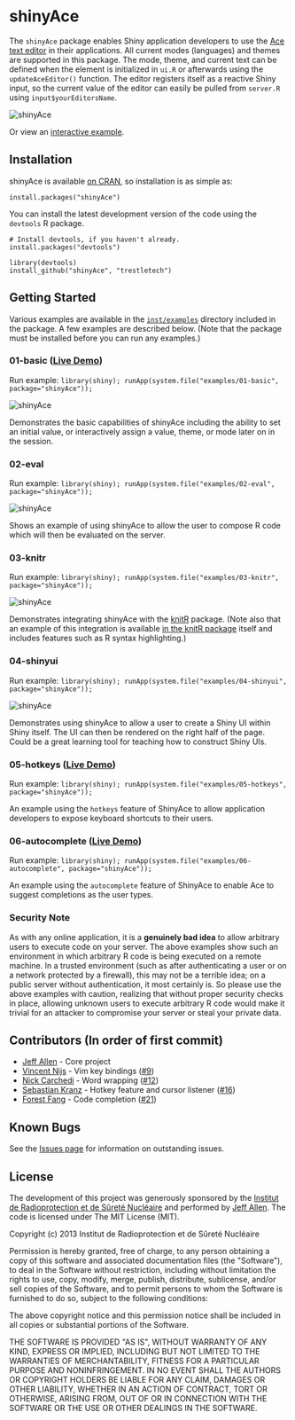 shinyAce
==========

The `shinyAce` package enables Shiny application developers to use the 
[Ace text editor](http://ace.c9.io/#nav=about) in their applications. All
current modes (languages) and themes are supported in this package. The 
mode, theme, and current text can be defined when the element is initialized 
in `ui.R` or afterwards using the `updateAceEditor()` function. The editor
registers itself as a reactive Shiny input, so the current value of the
editor can easily be pulled from `server.R` using `input$yourEditorsName`.

![shinyAce](http://trestletech.github.io/shinyAce/images/shinyAce.png)

Or view an [interactive example](http://bit.ly/160IgdO).

Installation
------------

shinyAce is available [on CRAN](http://cran.r-project.org/web/packages/shinyAce/), so installation is as simple as:

```
install.packages("shinyAce")
```

You can install the latest development version of the code using the `devtools` R package.

```
# Install devtools, if you haven't already.
install.packages("devtools")

library(devtools)
install_github("shinyAce", "trestletech")
```

## Getting Started

Various examples are available in the [`inst/examples`](https://github.com/trestletech/shinyAce/tree/master/inst/examples) directory included in the package. A few examples are described below. (Note that the package must be installed before you can run any examples.)

### 01-basic ([Live Demo](http://spark.rstudio.com/trestletech/shinyAce1/))

Run example: `library(shiny); runApp(system.file("examples/01-basic", package="shinyAce"));`

![shinyAce](http://trestletech.github.io/shinyAce/images/shinyAce.png)

Demonstrates the basic capabilities of shinyAce including the ability to set an initial value, or interactively assign a value, theme, or mode later on in the session.

### 02-eval

Run example: `library(shiny); runApp(system.file("examples/02-eval", package="shinyAce"));`

![shinyAce](http://trestletech.github.io/shinyAce/images/shinyAce-eval.png)

Shows an example of using shinyAce to allow the user to compose R code which will then be evaluated on the server.

### 03-knitr

Run example: `library(shiny); runApp(system.file("examples/03-knitr", package="shinyAce"));`

![shinyAce](http://trestletech.github.io/shinyAce/images/shinyAce-knitr.png)

Demonstrates integrating shinyAce with the [knitR](http://yihui.name/knitr/) package. (Note also that an example of this integration is available [in the knitR package](https://github.com/yihui/knitr/tree/master/inst/shiny) itself and includes features such as R syntax highlighting.)

### 04-shinyui

Run example: `library(shiny); runApp(system.file("examples/04-shinyui", package="shinyAce"));`

![shinyAce](http://trestletech.github.io/shinyAce/images/shinyAce-renderui.png)

Demonstrates using shinyAce to allow a user to create a Shiny UI within Shiny itself. The UI can then be rendered on the right half of the page. Could be a great learning tool for teaching how to construct Shiny UIs.

### 05-hotkeys ([Live Demo](https://trestletech.shinyapps.io/shinyAce5/))

Run example: `library(shiny); runApp(system.file("examples/05-hotkeys", package="shinyAce"));`

An example using the `hotkeys` feature of ShinyAce to allow application developers to expose keyboard shortcuts to their users. 

### 06-autocomplete ([Live Demo](https://trestletech.shinyapps.io/shinyAce6/))

Run example: `library(shiny); runApp(system.file("examples/06-autocomplete", package="shinyAce"));`

An example using the `autocomplete` feature of ShinyAce to enable Ace to suggest completions as the user types.

### Security Note

As with any online application, it is a **genuinely bad idea** to allow arbitrary users to execute code on your server. The above examples show such an environment in which arbitrary R code is being executed on a remote machine. In a trusted environment (such as after authenticating a user or on a network protected by a firewall), this may not be a terrible idea; on a public server without authentication, it most certainly is. So please use the above examples with caution, realizing that without proper security checks in place, allowing unknown users to execute arbitrary R code would make it trivial for an attacker to compromise your server or steal your private data.

Contributors (In order of first commit)
---------------------------------------

 - [Jeff Allen](https://github.com/trestletech) - Core project
 - [Vincent Nijs](https://github.com/mostly-harmless) - Vim key bindings ([#9](https://github.com/trestletech/shinyAce/pull/9))
 - [Nick Carchedi](https://github.com/ncarchedi) - Word wrapping ([#12](https://github.com/trestletech/shinyAce/pull/12))
 - [Sebastian Kranz](https://github.com/skranz) - Hotkey feature and cursor listener ([#16](https://github.com/trestletech/shinyAce/pull/16/files))
 - [Forest Fang](https://github.com/saurfang) - Code completion ([#21](https://github.com/trestletech/shinyAce/pull/21))

Known Bugs
----------

See the [Issues page](https://github.com/trestletech/shinyAce/issues) for information on outstanding issues. 

License
-------

The development of this project was generously sponsored by the [Institut de 
Radioprotection et de Sûreté Nucléaire](http://www.irsn.fr/EN/Pages/home.aspx) 
and performed by [Jeff Allen](http://trestletech.com). The code is
licensed under The MIT License (MIT).

Copyright (c) 2013 Institut de Radioprotection et de Sûreté Nucléaire

Permission is hereby granted, free of charge, to any person obtaining a copy
of this software and associated documentation files (the "Software"), to deal
in the Software without restriction, including without limitation the rights
to use, copy, modify, merge, publish, distribute, sublicense, and/or sell
copies of the Software, and to permit persons to whom the Software is
furnished to do so, subject to the following conditions:

The above copyright notice and this permission notice shall be included in
all copies or substantial portions of the Software.

THE SOFTWARE IS PROVIDED "AS IS", WITHOUT WARRANTY OF ANY KIND, EXPRESS OR
IMPLIED, INCLUDING BUT NOT LIMITED TO THE WARRANTIES OF MERCHANTABILITY,
FITNESS FOR A PARTICULAR PURPOSE AND NONINFRINGEMENT. IN NO EVENT SHALL THE
AUTHORS OR COPYRIGHT HOLDERS BE LIABLE FOR ANY CLAIM, DAMAGES OR OTHER
LIABILITY, WHETHER IN AN ACTION OF CONTRACT, TORT OR OTHERWISE, ARISING FROM,
OUT OF OR IN CONNECTION WITH THE SOFTWARE OR THE USE OR OTHER DEALINGS IN
THE SOFTWARE.
